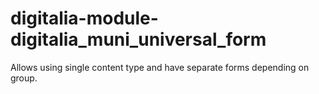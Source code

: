 # digitalia-module-digitalia_muni_universal_form

Allows using single content type and have separate forms depending on group.
